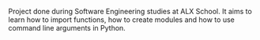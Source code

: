 Project done during Software Engineering studies at ALX School. It aims to learn how to import functions, how to create modules and how to use command line arguments in Python.

